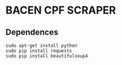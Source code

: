 # BACEN CPF SCRAPER

## Dependences

```
sudo apt-get install python
sudo pip install requests
sudo pip install beautifulsoup4
```
